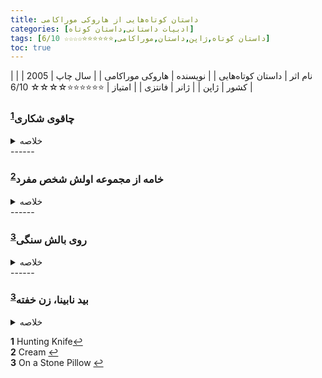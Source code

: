 ```yaml
---
title: داستان‌ کوتاه‌هایی از هاروکی موراکامی
categories: [ادبیات داستانی,داستان کوتاه]
tags: [داستان کوتاه,ژاپن,داستان,موراکامی,⭐⭐⭐⭐⭐⭐☆☆☆☆ 6/10]
toc: true
---
```



| نام اثر | داستان‌ کوتاه‌هایی |
| نویسنده | هاروکی موراکامی |
| سال چاپ | 2005 |
| کشور | ژاپن |
| ژانر | فانتزی |
| امتیاز | ⭐⭐⭐⭐⭐⭐☆☆☆☆ 6/10 |



### چاقوی شکاری<sup id="a1">[1](#f1)</sup>
<details>
  <summary>خلاصه</summary

در داستان سوم که عنوان کتاب (چاقوی شکاری) هم از آن برگرفته شده است، نویسنده به روح و روان یک جوان معلول آمریکایی رخنه می‌کند تا موقعیت او در جامعه سرمایه‌داری را به چالش بکشد. از منظر نویسنده، افرادی مانند شخصیت جوان و معلول در داستان چاقوی شکاری، نقشی در جامعه مصرف گرای غرب ندارند و بیشتر به عنوان موجودی که تماشاگر زندگی در این شرایط خاص است زندگی می‌گذراند. او انگیزه‌ای برای فعالیت‌های اجتماعی ندارد و برای گذران وقت به گوشه‌ای دنج پناه آورده است. نگاه فرا واقعی و سورئالیستی که این جوان معلول نسبت به جهان پیرامونش دارد، تا حدودی بازتاب دهنده روحیه منزوی و مالیخولیایی اوست. جوان معلول در توصیف تصورات و رویای خود می‌گوید: چاقوی تیزی به نرمه سرم فرو رفته، همان‌جا که خاطرات هستند. تا ته فرو رفته. دردم نمی‌آید، یا رویم سنگینی نمی‌کند، فقط همان جا فرو رفته. و من کناری ایستاده‌ام و چنان به این صحنه نگاه می‌کنم که انگار برای یکی دیگر اتفاق افتاده. می‌خواهم یکی آن را بیرون بکشد، ولی کسی نمی‌داند چاقوی توی کله‌ام فرو رفته. به فکر آنم که خودم درش بیاورم، اما دستم بهش نمی‌رسد. چیز عجیبی است. می‌توانم به خودم چاقو بزنم، اما نمی‌توانم چاقو را بیرون بکشم. بعد همه چیز بنا می‌کند به محو شدن. من هم شروع می‌کنم به محو شدن. فقط چاقو سر جایش هست تا ابد. مثل استخوان جانوری ما قبل تاریخ در ساحل. رویای من این جوری است.

استیونز: سرپیشخدمت وفادار و حرفه‌ای که به خدمت لرد دارلینگتون مشغول است. داستان از دیدگاه او روایت می‌شود و بخش عمده‌ای از رمان به تأملات او درباره گذشته و خدماتش می‌پردازد.

لرد دارلینگتون: ارباب استیونز و صاحب عمارت دارلینگتون هال. او فردی با عقاید سیاسی است که در دوران بین دو جنگ جهانی به فعالیت‌های سیاسی اشتباه و جنجالی می‌پردازد.

خانم کنتون: سرخانه‌دار سابق دارلینگتون هال که روابط پیچیده‌ای با استیونز دارد. او فردی باهوش و مستقل است که به دلیل اختلافات با استیونز و تصمیمات شخصی، دارلینگتون هال را ترک می‌کند.

آقای فارادی: مالک جدید دارلینگتون هال پس از لرد دارلینگتون. او آمریکایی است و رفتار دوستانه‌تری نسبت به استیونز دارد.

آقای لوئیس: یک سیاستمدار آمریکایی که در کنفرانس‌های برگزار شده در دارلینگتون هال شرکت می‌کند. او به لرد دارلینگتون شک دارد و دیدگاه‌های متفاوتی درباره مسائل سیاسی دارد.

دوپونت و کاردینال: دو سیاستمدار فرانسوی که در کنفرانس‌های دارلینگتون هال شرکت می‌کنند و نشان‌دهنده تنش‌های سیاسی اروپا در دوره بین دو جنگ جهانی هستند.

پدر استیونز: پیشخدمت ارشد سابق دارلینگتون هال که در اوایل داستان به خدمت مشغول است. او نماد تعهد و وفاداری به کار است و تأثیر عمیقی بر استیونز دارد.

آقای و آقایان تیلور: زوج آمریکایی که بعد از جنگ جهانی دوم به عنوان بازدیدکنندگان به دارلینگتون هال می‌آیند و تعاملاتشان با استیونز نشان‌دهنده تغییرات فرهنگی و اجتماعی پس از جنگ است.

آقای ریگان: سیاستمدار ایرلندی که در کنفرانس‌های دارلینگتون هال شرکت می‌کند و دیدگاه‌های مستقلی دارد.
</details>
------

### خامه از مجموعه اولش شخص مفرد<sup id="a2">[2](#f2)</sup>
<details>
  <summary>خلاصه</summary

راوی اول شخص دعوت ناگهانی یکی از آشنایان قدیمی به رسیتال پیانو را می پذیرد. در یک بعد از ظهر یکشنبه در ماه نوامبر، او به سالن رسیتال، واقع در بالای کوهی در کوبه، سفر می کند. وقتی او می رسد، دروازه قفل است و پارکینگ خالی است. هیچ کس پاسخ نمی دهد و به نظر می رسد هیچ نشانه ای از برگزاری یک رسیتال وجود ندارد. پس از بازنشستگی به پارک کوچکی در آن نزدیکی، او بعداً با پیرمردی ملاقات می کند که از او التماس می کند دایره ای را تجسم کند که مراکز زیادی دارد اما محیطی ندارد. مرد به او می‌گوید که وقتی بالاخره به چیزهای دشواری دست یافتی، مثلاً به درک چیزی که قبلاً نمی‌توانستی، آن را به کرم زندگیت تبدیل کردی، کرم دولاکرم. راوی بار دیگر چشمانش را می بندد و سعی می کند چنین دایره ای را تجسم کند اما نمی تواند. با باز کردن چشمانش متوجه می شود که پیرمرد ناپدید شده است. راوی ماجرا را برای یکی از دوستانش بازگو می کند و تلاش می کند تا اندیشه های پیرمرد را درک کند.
</details>
------

### روی بالش سنگی<sup id="a3">[3](#f3)</sup>
<details>
  <summary>خلاصه</summary

مردی دوران نوزده سالگی خود را به یاد می آورد که با یک شاعر تانکا رابطه جنسی برقرار کرد.
</details>
------

### بید نابینا، زن خفته<sup id="a3">[3](#f3)</sup>

<details>
  <summary>خلاصه</summary

یک راوی بزرگسال ناشناس و پسر عموی نوجوان کوچکترش منتظر اتوبوس هستند تا آنها را به بیمارستان برساند تا پسرخاله بتواند مشکل گوشش را معاینه کند، بیماری که او از جوانی به دلیل اصابت توپ بیسبال به گوشش داشته است. . در حین انتظار، پسرعمویی عمیقاً در مورد ساعت راوی تحقیق می کند. اتوبوس سواری آن‌ها را از میان زمین‌های تپه‌ای زیادی می‌برد و به راوی فرصت می‌دهد تا درباره اینکه چگونه با پسر عمویش رابطه نزدیک برقرار کرده است، فکر کند. پس از مراجعه پسر عموی، راوی آخرین باری که از بیمارستانی در آن نزدیکی بازدید کرده بود، اتفاقی را که رخ داد را یادآوری می کند.

در حالی که راوی در دبیرستان بود، او و دوستش به ملاقات دوست دختر دوستش در بیمارستان رفتند که باید یکی از دنده هایش را دوباره مرتب می کرد. پس از عمل، دوست دختر روایت-شعری در مورد زنی می گوید که بی نهایت می خوابد، زیرا "بید کور" مگس های خود را می فرستد تا گرده ها را به گوش او ببرند، داخلش را سوراخ کنند و او را بخوابانند. در نهایت، این مگس ها با وجود تلاش مرد جوانی برای نجات زن، گوشت زن را از داخل می خورند.

پس از بازگشت پسر عمو از معاینه، دو پسر عمو ناهار می خورند. وقتی آنها در مورد بیماری پسر عموی صحبت می کنند و اینکه احتمالاً تا آخر عمر او را تحت تأثیر قرار می دهد، او می گوید که به خط فیلم فکر می کند: "نگران نباش. اگر توانستی چند سرخپوست را تشخیص بدهی، به این معنی است که وجود ندارد. هرگاه کسی در مورد گوش هایش با او همدردی می کند، از فورت آپاچی. با نزدیک شدن به اتوبوسی که آنها را به خانه می برد، راوی شروع به رویاپردازی می کند که چگونه او و دوستش سال ها پیش از هدیه دادن شکلات برای دوست دختر بی توجه بودند. وقتی دوباره بتواند به وضوح فکر کند، به پسر عمویش می گوید: "حالم خوب است."
</details>

<b id="f1">1</b> <span class="footnote">Hunting Knife</span>[↩](#a1)
<br><b id="f2">2</b> <span class="footnote">Cream</span> [↩](#a2)
<br><b id="f3">3</b> <span class="footnote">On a Stone Pillow</span> [↩](#a3)